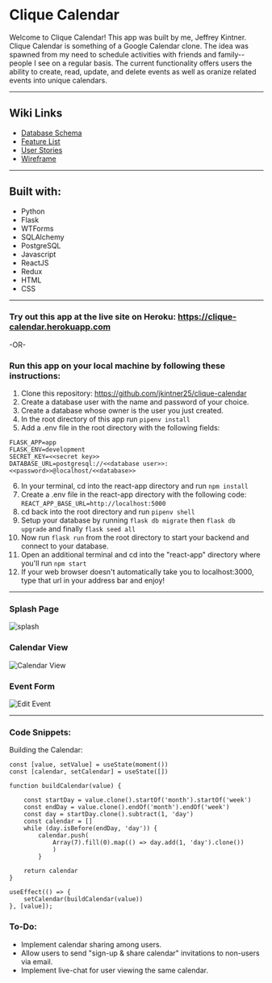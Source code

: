 # Clique Calendar
Welcome to Clique Calendar! This app was built by me, Jeffrey Kintner. Clique Calendar is something of a Google Calendar clone. The idea was spawned from my need to schedule activities with friends and family--people I see on a regular basis. The current functionality offers users the ability to create, read, update, and delete events as well as oranize related events into unique calendars.
___
## Wiki Links
* [Database Schema](https://github.com/jkintner25/clique-calendar/wiki/Database-Schema)
* [Feature List](https://github.com/jkintner25/clique-calendar/wiki/MVP-Feature-List)
* [User Stories](https://github.com/jkintner25/clique-calendar/wiki/User-Stories)
* [Wireframe](https://github.com/jkintner25/clique-calendar/wiki/Wireframe)
___
## Built with:
* Python
* Flask
* WTForms
* SQLAlchemy
* PostgreSQL
* Javascript
* ReactJS
* Redux
* HTML
* CSS
___
### Try out this app at the live site on Heroku: https://clique-calendar.herokuapp.com
-OR-
### Run this app on your local machine by following these instructions:
1. Clone this repository: https://github.com/jkintner25/clique-calendar
2. Create a database user with the name and password of your choice.
3. Create a database whose owner is the user you just created.
4. In the root directory of this app run ```pipenv install```
5. Add a .env file in the root directory with the following fields:
````
FLASK_APP=app
FLASK_ENV=development
SECRET_KEY=<<secret key>>
DATABASE_URL=postgresql://<<database user>>:<<password>>@localhost/<<database>>
````
6. In your terminal, cd into the react-app directory and run ```npm install```
7. Create a .env file in the react-app directory with the following code:
```REACT_APP_BASE_URL=http://localhost:5000```
8. cd back into the root directory and run ```pipenv shell```
9. Setup your database by running ```flask db migrate``` then ```flask db upgrade``` and finally ```flask seed all```
10. Now run ```flask run``` from the root directory to start your backend and connect to your database.
11. Open an additional terminal and cd into the "react-app" directory where you'll run ```npm start```
12. If your web browser doesn't automatically take you to localhost:3000, type that url in your address bar and enjoy!
___
### Splash Page
![splash](https://user-images.githubusercontent.com/95717139/184582709-e06e95d7-6c08-47e0-a590-5b097cdc6ae1.PNG)
### Calendar View
![Calendar View](https://user-images.githubusercontent.com/95717139/184582834-5316e419-5d85-4dd8-8113-f86e2784ded0.PNG)
### Event Form
![Edit Event](https://user-images.githubusercontent.com/95717139/184582866-543fa745-949c-4d38-b041-e07366d18077.PNG)
___
### Code Snippets:
Building the Calendar:
````
const [value, setValue] = useState(moment())
const [calendar, setCalendar] = useState([])

function buildCalendar(value) {

    const startDay = value.clone().startOf('month').startOf('week')
    const endDay = value.clone().endOf('month').endOf('week')
    const day = startDay.clone().subtract(1, 'day')
    const calendar = []
    while (day.isBefore(endDay, 'day')) {
        calendar.push(
            Array(7).fill(0).map(() => day.add(1, 'day').clone())
            )
        }

    return calendar
}

useEffect(() => {
    setCalendar(buildCalendar(value))
}, [value]);
````

### To-Do:
* Implement calendar sharing among users.
* Allow users to send "sign-up & share calendar" invitations to non-users via email.
* Implement live-chat for user viewing the same calendar.
